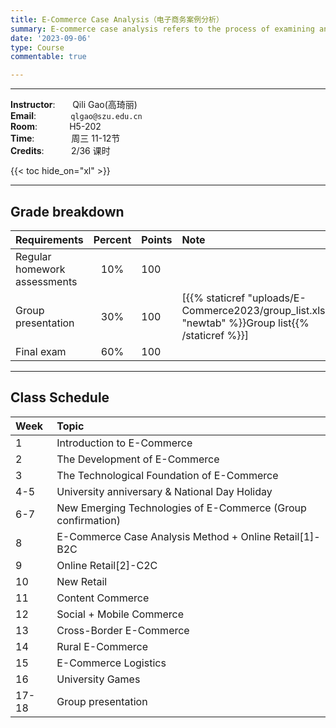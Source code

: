 ```yaml
---
title: E-Commerce Case Analysis（电子商务案例分析）
summary: E-commerce case analysis refers to the process of examining and evaluating specific cases or scenarios related to e-commerce businesses. This analysis typically involves a systematic review of various aspects of an e-commerce business, aiming to gain insights, make informed decisions, and potentially solve problems.
date: '2023-09-06'
type: Course
commentable: true

---
```

-----
**Instructor**:       Qili Gao(高琦丽)                 <br>
**Email**:              `qlgao@szu.edu.cn`                 <br>
**Room**:             H5-202   <br>
**Time**:               周三 11-12节      <br>
**Credits**:           2/36 课时

{{< toc hide_on="xl" >}}

-----

## Grade breakdown

|  Requirements              | Percent      | Points                       | Note                                       |
|:---------------------------|:------------:|:-----------------------------|:---------|
| Regular homework assessments | 10%          |   100                       |                                            |
|Group presentation        | 30%              |     100                     | [{{% staticref "uploads/E-Commerce2023/group_list.xlsx" "newtab" %}}Group list{{% /staticref %}}]                                           |
| Final  exam                | 60%          |  100                          |                                            |

-----
## Class Schedule

|Week | Topic                                                                                 |                                                                                                                                                
|:--------------- |:-------------------------|
|  1   |Introduction to E-Commerce | 
|  2   |The Development of E-Commerce                 |
|  3  |The Technological Foundation of E-Commerce     |
| 4-5 |University anniversary & National Day Holiday  |
| 6-7 |New Emerging Technologies of E-Commerce (Group confirmation)|
| 8 |E-Commerce Case Analysis Method + Online Retail[1]-B2C|
| 9 |Online Retail[2]-C2C| 
| 10 |New Retail|
| 11 |Content Commerce |
| 12 |Social + Mobile Commerce|      
| 13 |Cross-Border E-Commerce|                                                                          
| 14 |Rural E-Commerce|       
| 15 |E-Commerce Logistics|                                       
| 16 |University Games|                                                 
| 17-18 |Group presentation|                                                                               

